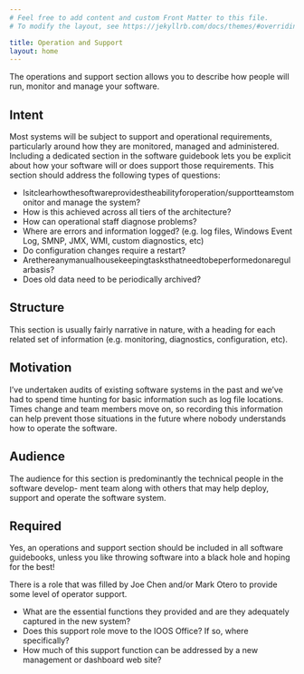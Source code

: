 ```yaml
---
# Feel free to add content and custom Front Matter to this file.
# To modify the layout, see https://jekyllrb.com/docs/themes/#overriding-theme-defaults

title: Operation and Support
layout: home
---
```


The operations and support section allows you to describe how people will run, monitor and manage your software.

## Intent

Most systems will be subject to support and operational requirements, particularly around how they are monitored, managed and administered. Including a dedicated section in the software guidebook lets you be explicit about how your software will or does support those requirements. This section should address the following types of questions:

- Isitclearhowthesoftwareprovidestheabilityforoperation/supportteamstomonitor and manage the system?
- How is this achieved across all tiers of the architecture?
- How can operational staff diagnose problems?
- Where are errors and information logged? (e.g. log files, Windows Event Log, SMNP,
JMX, WMI, custom diagnostics, etc)
- Do configuration changes require a restart?
- Arethereanymanualhousekeepingtasksthatneedtobeperformedonaregularbasis?
- Does old data need to be periodically archived?

## Structure

This section is usually fairly narrative in nature, with a heading for each related set of information (e.g. monitoring, diagnostics, configuration, etc).

## Motivation

I’ve undertaken audits of existing software systems in the past and we’ve had to spend time hunting for basic information such as log file locations. Times change and team members move on, so recording this information can help prevent those situations in the future where nobody understands how to operate the software.

## Audience

The audience for this section is predominantly the technical people in the software develop- ment team along with others that may help deploy, support and operate the software system.

## Required

Yes, an operations and support section should be included in all software guidebooks, unless you like throwing software into a black hole and hoping for the best!


There is a role that was filled by Joe Chen and/or Mark Otero to provide some level of operator support.  

- What are the essential functions they provided and are they adequately captured in the new system?  
- Does this support role move to the IOOS Office?  If so, where specifically?  
- How much of this support function can be addressed by a new management or dashboard web site?  
